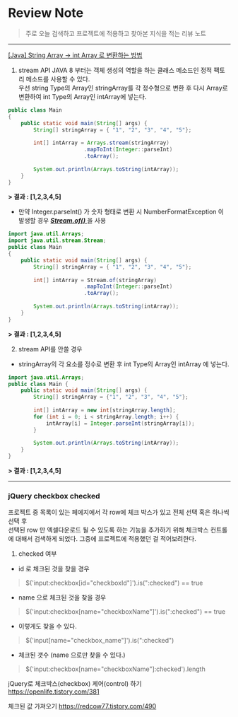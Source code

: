 # Review Note 
> 주로 오늘 검색하고 프로젝트에 적용하고 찾아본 지식을 적는 리뷰 노트

--- 

<u> [Java] String Array -> int Array 로 변환하는 방법 </u>

1. stream API
 JAVA 8 부터는 객체 생성의 역할을 하는 클래스 메소드인 정적 팩토리 메소드를 사용할 수 있다.   
 우선 string Type의 Array인 stringArray를 각 정수형으로 변환 후 다시 Array로 변환하여 
 int Type의 Array인 intArray에 넣는다.  
```JAVA
public class Main
{
    public static void main(String[] args) {
        String[] stringArray = { "1", "2", "3", "4", "5"};
 
        int[] intArray = Arrays.stream(stringArray)
                        .mapToInt(Integer::parseInt)
                        .toArray();
 
        System.out.println(Arrays.toString(intArray));
    }
}
```
**> **결과** : [1,2,3,4,5]**

- 만약 Integer.parseInt() 가 숫자 형태로 변환 시 NumberFormatException 이 발생할 경우
<u> **_Stream.of()_** </u> 을 사용

```JAVA
import java.util.Arrays;
import java.util.stream.Stream;
public class Main
{
    public static void main(String[] args) {
        String[] stringArray = { "1", "2", "3", "4", "5"};
 
        int[] intArray = Stream.of(stringArray)
                        .mapToInt(Integer::parseInt)
                        .toArray();
 
        System.out.println(Arrays.toString(intArray));
    }
}
```
**> **결과** : [1,2,3,4,5]**

2. stream API를 안쓸 경우    
- stringArray의 각 요소를 정수로 변환 후 int Type의 Array인 intArray 에 넣는다.
```JAVA
import java.util.Arrays;
public class Main {
    public static void main(String[] args) {
        String[] stringArray = {"1", "2", "3", "4", "5"};
 
        int[] intArray = new int[stringArray.length];
        for (int i = 0; i < stringArray.length; i++) {
            intArray[i] = Integer.parseInt(stringArray[i]);
        }
 
        System.out.println(Arrays.toString(intArray));
    }
}
```
**> **결과** : [1,2,3,4,5]**

--- 

   
### jQuery checkbox checked 
프로젝트 중 목록이 있는 페에지에서 각 row에 체크 박스가 있고 전체 선택 혹은 하나씩 선택 후   
선택된 row 만 엑셀다운로드 될 수 있도록 하는 기능을 추가하기 위해 체크박스 컨트롤에 대해서 
검색하게 되었다. 그중에 프로젝트에 적용했던 걸 적어보려한다.

1. checked 여부 

- id 로 체크된 것을 찾을 경우
>  $('input:checkbox[id="checkboxId"]').is(":checked") == true

- name 으로 체크된 것을 찾을 경우
> $('input:checkbox[name="checkboxName"]').is(":checked") == true

- 이렇게도 찾을 수 있다.
> $('input[name="checkbox_name"]').is(":checked")

- 체크된 갯수 (name 으로만 찾을 수 있다.)
> $('input:checkbox[name="checkboxName"]:checked').length

jQuery로 체크박스(checkbox) 제어(control) 하기
https://openlife.tistory.com/381

체크된 값 가져오기
https://redcow77.tistory.com/490

